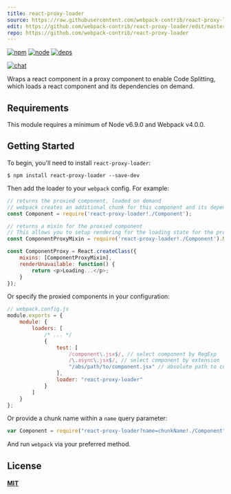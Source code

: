 ```yaml
---
title: react-proxy-loader
source: https://raw.githubusercontent.com/webpack-contrib/react-proxy-loader/master/README.md
edit: https://github.com/webpack-contrib/react-proxy-loader/edit/master/README.md
repo: https://github.com/webpack-contrib/react-proxy-loader
---
```



[![npm][npm]][npm-url]
[![node][node]][node-url]
[![deps][deps]][deps-url]

[![chat][chat]][chat-url]



Wraps a react component in a proxy component to enable Code Splitting, which
loads a react component and its dependencies on demand.

## Requirements

This module requires a minimum of Node v6.9.0 and Webpack v4.0.0.

## Getting Started

To begin, you'll need to install `react-proxy-loader`:

```console
$ npm install react-proxy-loader --save-dev
```

Then add the loader to your `webpack` config. For example:

``` js
// returns the proxied component, loaded on demand
// webpack creates an additional chunk for this component and its dependencies
const Component = require('react-proxy-loader!./Component');

// returns a mixin for the proxied component
// This allows you to setup rendering for the loading state for the proxy
const ComponentProxyMixin = require('react-proxy-loader!./Component').Mixin;

const ComponentProxy = React.createClass({
	mixins: [ComponentProxyMixin],
	renderUnavailable: function() {
		return <p>Loading...</p>;
	}
});
```

Or specify the proxied components in your configuration:

``` js
// webpack.config.js
module.exports = {
	module: {
		loaders: [
			/* ... */
			{
				test: [
					/component\.jsx$/, // select component by RegExp
					/\.async\.jsx$/, // select component by extension
					"/abs/path/to/component.jsx" // absolute path to component
				],
				loader: "react-proxy-loader"
			}
		]
	}
};
```

Or provide a chunk name within a `name` query parameter:

``` js
var Component = require("react-proxy-loader?name=chunkName!./Component");
```

And run `webpack` via your preferred method.


## License

#### [MIT](https://raw.githubusercontent.com/webpack-contrib/react-proxy-loader/master/LICENSE)

[npm]: https://img.shields.io/npm/v/react-proxy-loader.svg
[npm-url]: https://npmjs.com/package/react-proxy-loader

[node]: https://img.shields.io/node/v/react-proxy-loader.svg
[node-url]: https://nodejs.org

[deps]: https://david-dm.org/webpack-contrib/react-proxy-loader.svg
[deps-url]: https://david-dm.org/webpack-contrib/react-proxy-loader

[tests]: 	https://img.shields.io/circleci/project/github/webpack-contrib/react-proxy-loader.svg
[tests-url]: https://circleci.com/gh/webpack-contrib/react-proxy-loader

[cover]: https://codecov.io/gh/webpack-contrib/react-proxy-loader/branch/master/graph/badge.svg
[cover-url]: https://codecov.io/gh/webpack-contrib/react-proxy-loader

[chat]: https://img.shields.io/badge/gitter-webpack%2Fwebpack-brightgreen.svg
[chat-url]: https://gitter.im/webpack/webpack
